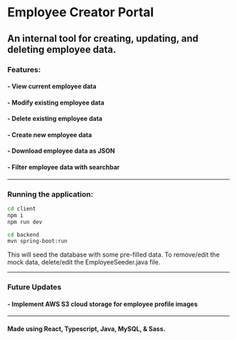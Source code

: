 # Employee Creator Portal

## An internal tool for creating, updating, and deleting employee data.

### Features:

#### - View current employee data

#### - Modify existing employee data

#### - Delete existing employee data

#### - Create new employee data

#### - Download employee data as JSON

#### - Filter employee data with searchbar

---

### Running the application:

```bash
cd client
npm i
npm run dev
```

```bash
cd backend
mvn spring-boot:run
```

This will seed the database with some pre-filled data. To remove/edit the mock data, delete/edit the EmployeeSeeder.java file.

---

### Future Updates

#### - Implement AWS S3 cloud storage for employee profile images

---

#### Made using React, Typescript, Java, MySQL, & Sass.
